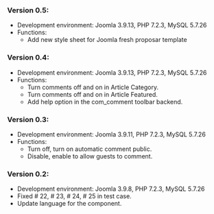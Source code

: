 ### Version 0.5:
- Development environment: Joomla 3.9.13, PHP 7.2.3, MySQL 5.7.26
- Functions:
     - Add new style sheet for Joomla fresh proposar template

### Version 0.4:
- Development environment: Joomla 3.9.13, PHP 7.2.3, MySQL 5.7.26
- Functions:
     - Turn comments off and on in Article Category.
     - Turn comments off and on in Article Featured.
     - Add help option in the com_comment toolbar backend.

### Version 0.3:
- Development environment: Joomla 3.9.11, PHP 7.2.3, MySQL 5.7.26
- Functions:
     - Turn off, turn on automatic comment public.
     - Disable, enable to allow guests to comment.

### Version 0.2:
- Development environment: Joomla 3.9.8, PHP 7.2.3, MySQL 5.7.26
- Fixed # 22, # 23, # 24, # 25 in test case.
- Update language for the component.
